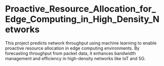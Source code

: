 # Proactive_Resource_Allocation_for_Edge_Computing_in_High_Density_Networks
This project predicts network throughput using machine learning to enable proactive resource allocation in edge computing environments. By forecasting throughput from packet data, it enhances bandwidth management and efficiency in high-density networks like IoT and 5G.
